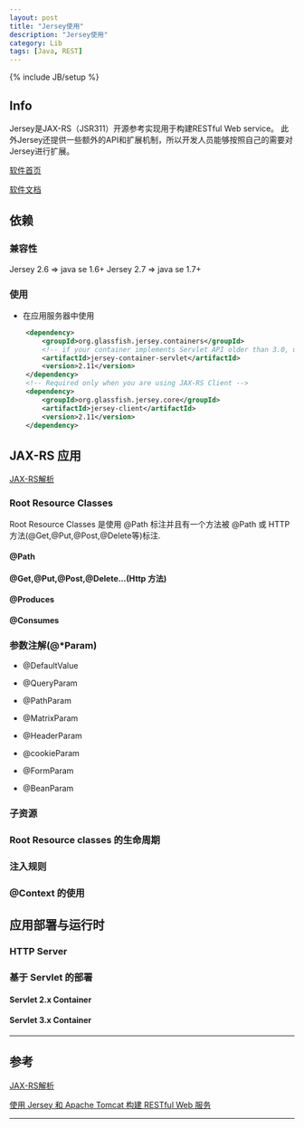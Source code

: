 ```yaml
---
layout: post
title: "Jersey使用"
description: "Jersey使用"
category: Lib
tags: [Java, REST]
---
```

{% include JB/setup %}


## Info

Jersey是JAX-RS（JSR311）开源参考实现用于构建RESTful Web service。
此外Jersey还提供一些额外的API和扩展机制，所以开发人员能够按照自己的需要对Jersey进行扩展。

[软件首页][lnkHome]

[软件文档][lnkDoc]

## 依赖

### 兼容性

Jersey 2.6 => java se 1.6+
Jersey 2.7 => java se 1.7+

### 使用

* 在应用服务器中使用

```xml
	<dependency>
		<groupId>org.glassfish.jersey.containers</groupId>
		<!-- if your container implements Servlet API older than 3.0, use "jersey-container-servlet-core"  -->
		<artifactId>jersey-container-servlet</artifactId>
		<version>2.11</version>
	</dependency>
	<!-- Required only when you are using JAX-RS Client -->
	<dependency>
		<groupId>org.glassfish.jersey.core</groupId>
		<artifactId>jersey-client</artifactId>
		<version>2.11</version>
	</dependency>
```

## JAX-RS 应用

[JAX-RS解析][lnkJaxRS]

### Root Resource Classes

Root Resource Classes 是使用 @Path 标注并且有一个方法被 @Path 或 HTTP 方法(@Get,@Put,@Post,@Delete等)标注.

#### @Path

#### @Get,@Put,@Post,@Delete...(Http 方法)

#### @Produces

#### @Consumes

### 参数注解(@*Param)

* @DefaultValue

* @QueryParam

* @PathParam

* @MatrixParam

* @HeaderParam

* @cookieParam

* @FormParam

* @BeanParam

### 子资源

### Root Resource classes 的生命周期

### 注入规则

### @Context 的使用


## 应用部署与运行时

### HTTP Server

### 基于 Servlet 的部署

#### Servlet 2.x Container

#### Servlet 3.x Container


***

## 参考

[JAX-RS解析][lnkJaxRS]

[使用 Jersey 和 Apache Tomcat 构建 RESTful Web 服务][lnkJerseySample]


***

[lnkHome]: https://jersey.java.net/
[lnkDoc]: https://jersey.java.net/documentation/latest/index.html
[lnkJaxRS]: http://warm-breeze.iteye.com/blog/1578271
[lnkJerseySample]: https://www.ibm.com/developerworks/cn/web/wa-aj-tomcat/

